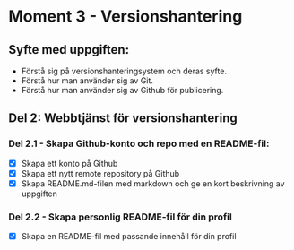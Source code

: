 # Moment 3 - Versionshantering
## Syfte med uppgiften:
* Förstå sig på versionshanteringsystem och deras syfte.
* Förstå hur man använder sig av Git.
* Förstå hur man använder sig av Github för publicering.
## Del 2: Webbtjänst för versionshantering
### Del 2.1 - Skapa Github-konto och repo med en README-fil:
- [x] Skapa ett konto på Github
- [x] Skapa ett nytt remote repository på Github
- [x] Skapa README.md-filen med markdown och ge en kort beskrivning av uppgiften
### Del 2.2 - Skapa personlig README-fil för din profil
- [x] Skapa en README-fil med passande innehåll för din profil
